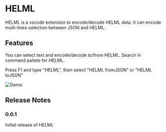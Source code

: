 # HELML

HELML is a vscode extension to encode/decode HELML data. It can encode multi-lines-selection between JSON and HELML.

## Features

You can select text and encode/decode to/from HELML. Search in command pallete for HELML.

Press F1 and type "HELML", then select "HELML fromJSON" or "HELML toJSON"

![Demo](https://i.imgur.com/WyGbJmO.gif)

## Release Notes

### 0.0.1

Initial release of HELML

